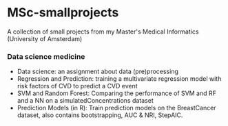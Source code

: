 # MSc-smallprojects
A collection of small projects from my Master's Medical Informatics (University of Amsterdam)

### Data science medicine
* Data science: an assignment about data (pre)processing
* Regression and Prediction: training a multivariate regression model with risk factors of CVD to predict a CVD event
* SVM and Random Forest: Comparing the performance of SVM and RF and a NN on a simulatedConcentrations dataset
* Prediction Models (in R): Train prediction models on the BreastCancer dataset, also contains bootstrapping, AUC & NRI, StepAIC. 
